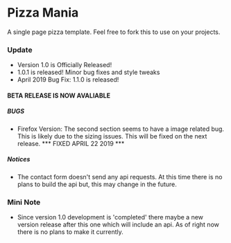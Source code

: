 # Pizza Mania
A single page pizza template. Feel free to fork this to use on your projects.

### Update
- Version 1.0 is Officially Released!
- 1.0.1 is released! Minor bug fixes and style tweaks
- April 2019 Bug Fix: 1.1.0 is released! 

#### BETA RELEASE IS NOW AVALIABLE

##### BUGS
- Firefox Version: The second section seems to have a image related bug. This is likely due to the sizing issues. 
This will be fixed on the next release. *** FIXED APRIL 22 2019 ***

##### Notices
- The contact form doesn't send any api requests. At this time there is no plans to build the api
but, this may change in the future.

### Mini Note
- Since version 1.0 development is 'completed' there maybe a new version release
after this one which will include an api. As of right now there is no plans to make it 
currently.
